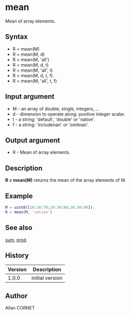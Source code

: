 

# mean

Mean of array elements.

## Syntax

- R = mean(M)
- R = mean(M, d)
- R = mean(M, 'all')
- R = mean(M, d, t)
- R = mean(M, 'all', t)
- R = mean(M, d, t, f)
- R = mean(M, 'all', t, f)

## Input argument

 - M - an array of double, single, integers, ...
 - d - dimension to operate along: positive integer scalar.
 - t - a string: 'default', 'double' or 'native'.
 - f - a string: 'includenan' or 'omitnan'.

## Output argument

 - R - Mean of array elements.

## Description


  <p><b>R = mean(M)</b> returns the mean of the array elements of M.</p>


## Example

```matlab
M = uint8([10:30:70;20:30:80;30:30:90]);
R = mean(M, 'native')
```

## See also

[sum](sum.md), [prod](prod.md).
## History

|Version|Description|
|------|------|
|1.0.0|initial version|


## Author

Allan CORNET



